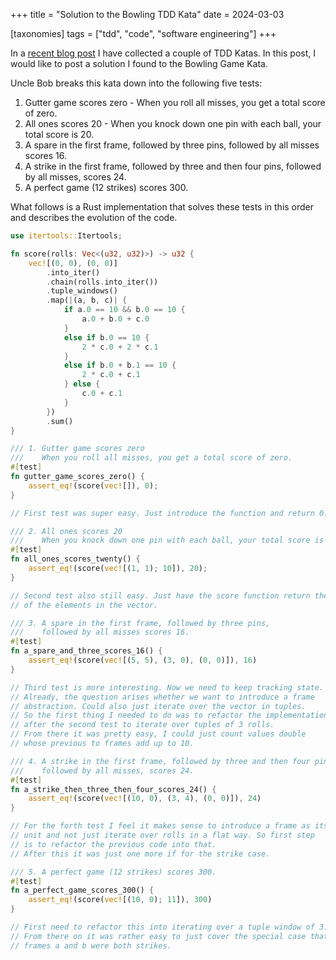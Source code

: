 +++
title = "Solution to the Bowling TDD Kata"
date = 2024-03-03

[taxonomies]
tags = ["tdd", "code", "software engineering"]
+++

In a [recent blog post](@2024-03-03-tdd-katas.md) I have collected a couple of TDD
Katas. In this post, I would like to post a solution I found to the Bowling Game Kata.

Uncle Bob breaks this kata down into the following five tests:

1. Gutter game scores zero - When you roll all misses, you get a total score of zero.
2. All ones scores 20 - When you knock down one pin with each ball, your total score is 20.
3. A spare in the first frame, followed by three pins, followed by all misses scores 16.
4. A strike in the first frame, followed by three and then four pins, followed by all misses, scores 24.
5. A perfect game (12 strikes) scores 300.

What follows is a Rust implementation that solves these tests in this order and
describes the evolution of the code.

<!-- more -->

```Rust
use itertools::Itertools;

fn score(rolls: Vec<(u32, u32)>) -> u32 {
    vec![(0, 0), (0, 0)]
        .into_iter()
        .chain(rolls.into_iter())
        .tuple_windows()
        .map(|(a, b, c)| {
            if a.0 == 10 && b.0 == 10 {
                a.0 + b.0 + c.0
            }
            else if b.0 == 10 {
                2 * c.0 + 2 * c.1
            }
            else if b.0 + b.1 == 10 {
                2 * c.0 + c.1
            } else {
                c.0 + c.1
            }
        })
        .sum()
}

/// 1. Gutter game scores zero
///    When you roll all misses, you get a total score of zero.
#[test]
fn gutter_game_scores_zero() {
    assert_eq!(score(vec![]), 0);
}

// First test was super easy. Just introduce the function and return 0.

/// 2. All ones scores 20
///    When you knock down one pin with each ball, your total score is 20.
#[test]
fn all_ones_scores_twenty() {
    assert_eq!(score(vec![(1, 1); 10]), 20);
}

// Second test also still easy. Just have the score function return the sum
// of the elements in the vector.

/// 3. A spare in the first frame, followed by three pins,
///    followed by all misses scores 16.
#[test]
fn a_spare_and_three_scores_16() {
    assert_eq!(score(vec![(5, 5), (3, 0), (0, 0)]), 16)
}

// Third test is more interesting. Now we need to keep tracking state.
// Already, the question arises whether we want to introduce a frame
// abstraction. Could also just iterate over the vector in tuples.
// So the first thing I needed to do was to refactor the implementation
// after the second test to iterate over tuples of 3 rolls.
// From there it was pretty easy, I could just count values double
// whose previous to frames add up to 10.

/// 4. A strike in the first frame, followed by three and then four pins,
///    followed by all misses, scores 24.
#[test]
fn a_strike_then_three_then_four_scores_24() {
    assert_eq!(score(vec![(10, 0), (3, 4), (0, 0)]), 24)
}

// For the forth test I feel it makes sense to introduce a frame as its own
// unit and not just iterate over rolls in a flat way. So first step
// is to refactor the previous code into that.
// After this it was just one more if for the strike case.

/// 5. A perfect game (12 strikes) scores 300.
#[test]
fn a_perfect_game_scores_300() {
    assert_eq!(score(vec![(10, 0); 11]), 300)
}

// First need to refactor this into iterating over a tuple window of 3.
// From there on it was rather easy to just cover the special case that
// frames a and b were both strikes.
```
